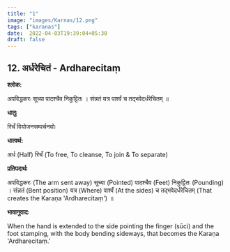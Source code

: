```yaml
---
title: "1"
image: "images/Karnas/12.png"
tags: ["karanas"]
date:  2022-04-03T19:39:04+05:30
draft: false
---
```


## 12. अर्धरेचितं - Ardharecitaṃ

**श्लोक:**


अपविद्धकरः सूच्या पादश्चैव निकुट्टितः । संन्नतं यत्र पार्श्वं च तद्भवेद​र्धरेचितम् ॥


**धातुः**


रिचँ वियोजनसम्पर्चनयोः


**धात्वर्थ:**


अर्ध (Half)
रिचँ (To free, To cleanse, To join & To separate)


**प्रतिपदार्थः**


अपविद्धकरः (The arm sent away) सूच्या (Pointed) पादश्चैव (Feet) निकुट्टितः (Pounding) । संन्नतं (Bent position) यत्र (Where) पार्श्वं (At the sides) च तद्भवेद​र्धरेचितम् (That creates the Karaṇa 'Ardharecitaṃ') ॥


**भावानुवादः**


When the hand is extended to the side pointing the finger (sūci) and the foot stamping, with the body bending sideways, that becomes the Karaṇa 'Ardharecitaṃ.'

